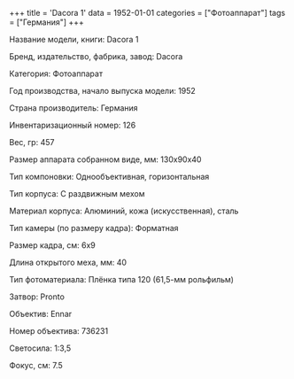 +++
title = 'Dacora 1'
data = 1952-01-01
categories = ["Фотоаппарат"]
tags = ["Германия"]
+++

Название модели, книги: Dacora 1

Бренд, издательство, фабрика, завод: Dacora

Категория: Фотоаппарат

Год производства, начало выпуска модели: 1952

Страна производитель: Германия

Инвентаризационный номер: 126

Вес, гр: 457

Размер аппарата  собранном виде, мм: 130x90x40

Тип компоновки: Однообъективная, горизонтальная

Тип корпуса: С раздвижным мехом

Материал корпуса: Алюминий, кожа (искусственная), сталь

Тип камеры (по размеру кадра): Форматная

Размер кадра, см: 6х9

Длина открытого меха, мм: 40

Тип фотоматериала: Плёнка типа 120 (61,5-мм рольфильм)

Затвор: Pronto

Объектив: Ennar

Номер объектива: 736231

Светосила: 1:3,5

Фокус, см: 7.5

